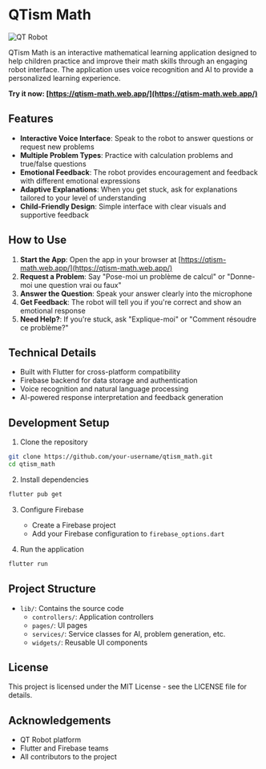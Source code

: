 # QTism Math

![QT Robot](https://qtrobot.com/wp-content/uploads/2019/03/QTrobot-for-autism-social-skills-emotional.png)

QTism Math is an interactive mathematical learning application designed to help children practice and improve their math skills through an engaging robot interface. The application uses voice recognition and AI to provide a personalized learning experience.

**Try it now: [https://qtism-math.web.app/](https://qtism-math.web.app/)**

## Features

- **Interactive Voice Interface**: Speak to the robot to answer questions or request new problems
- **Multiple Problem Types**: Practice with calculation problems and true/false questions
- **Emotional Feedback**: The robot provides encouragement and feedback with different emotional expressions
- **Adaptive Explanations**: When you get stuck, ask for explanations tailored to your level of understanding
- **Child-Friendly Design**: Simple interface with clear visuals and supportive feedback

## How to Use

1. **Start the App**: Open the app in your browser at [https://qtism-math.web.app/](https://qtism-math.web.app/)
2. **Request a Problem**: Say "Pose-moi un problème de calcul" or "Donne-moi une question vrai ou faux"
3. **Answer the Question**: Speak your answer clearly into the microphone
4. **Get Feedback**: The robot will tell you if you're correct and show an emotional response
5. **Need Help?**: If you're stuck, ask "Explique-moi" or "Comment résoudre ce problème?"

## Technical Details

- Built with Flutter for cross-platform compatibility
- Firebase backend for data storage and authentication
- Voice recognition and natural language processing
- AI-powered response interpretation and feedback generation

## Development Setup

1. Clone the repository
```bash
git clone https://github.com/your-username/qtism_math.git
cd qtism_math
```

2. Install dependencies
```bash
flutter pub get
```

3. Configure Firebase
   - Create a Firebase project
   - Add your Firebase configuration to `firebase_options.dart`

4. Run the application
```bash
flutter run
```

## Project Structure

- `lib/`: Contains the source code
  - `controllers/`: Application controllers
  - `pages/`: UI pages
  - `services/`: Service classes for AI, problem generation, etc.
  - `widgets/`: Reusable UI components

## License

This project is licensed under the MIT License - see the LICENSE file for details.

## Acknowledgements

- QT Robot platform
- Flutter and Firebase teams
- All contributors to the project
